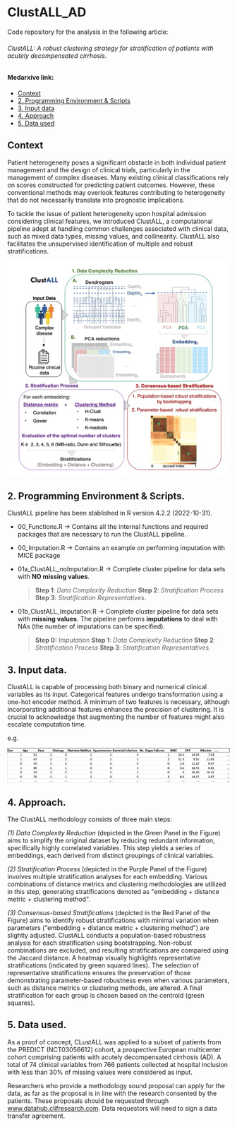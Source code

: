 # ClustALL_AD
Code repository for the analysis in the following article:

###### ClustALL: A robust clustering strategy for stratification of patients with acutely decompensated cirrhosis.

#### Medarxive link:


* [Context](#context)  
* [2. Programming Environment & Scripts](#2.-programming-environment-&-scripts.)  
* [3. Input data](#3.-input-data.)  
* [4. Approach](#4.-approach.)  
* [5. Data used](#5.data-used.)  

## Context
Patient heterogeneity poses a significant obstacle in both individual patient management and the design of clinical trials, particularly in the management of complex diseases. Many existing clinical classifications rely on scores constructed for predicting patient outcomes. However, these conventional methods may overlook features contributing to heterogeneity that do not necessarily translate into prognostic implications.

To tackle the issue of patient heterogeneity upon hospital admission considering clinical features, we introduced ClustALL, a computational pipeline adept at handling common challenges associated with clinical data, such as mixed data types, missing values, and collinearity. ClustALL also facilitates the unsupervised identification of multiple and robust stratifications. 

 ![alt text](https://github.com/TranslationalBioinformaticsUnit/ClustALL_AD/blob/main/Fig_1_6_25.jpg?raw=true)



## 2. Programming Environment & Scripts.
ClustALL pipeline has been stablished in R version 4.2.2 (2022-10-31).

- 00_Functions.R -> Contains all the internal functions and required packages that are necessary to run the ClustALL pipeline.
- 00_Imputation.R -> Contains an example on performing imputation with MICE package
- 01a_ClustALL_noImputation.R -> Complete cluster pipeline for data sets with **NO missing values**. 
   >**Step 1**: *Data Complexity Reduction*
   >**Step 2**: *Stratification Process*
   >**Step 3**: *Stratification Representatives*.
   
- 01b_ClustALL_Imputation.R -> Complete cluster pipeline for data sets with **missing values**. The pipeline performs **imputations** to deal with NAs (the number of imputations can be specified). 
   >**Step 0:** *Imputation*
   >**Step 1**: *Data Complexity Reduction*
   >**Step 2**: *Stratification Process*
   >**Step 3**: *Stratification Representatives*.

## 3. Input data.
ClustALL is capable of processing both binary and numerical clinical variables as its input. Categorical features undergo transformation using a one-hot encoder method. A minimum of two features is necessary, although incorporating additional features enhances the precision of clustering. It is crucial to acknowledge that augmenting the number of features might also escalate computation time.

e.g.   

 ![alt text](https://github.com/TranslationalBioinformaticsUnit/ClustALL_AD/blob/main/Fig_2.jpg?raw=true)
 
## 4. Approach. 
The ClustALL methodology consists of three main steps: 

*(1) Data Complexity Reduction* (depicted in the Green Panel in the Figure) aims to simplify the original dataset by reducing redundant information, specifically highly correlated variables. This step yields a series of embeddings, each derived from distinct groupings of clinical variables.   

*(2) Stratification Process* (depicted in the Purple Panel of the Figure) involves multiple stratification analyses for each embedding. Various combinations of distance metrics and clustering methodologies are utilized in this step, generating stratifications denoted as "embedding + distance metric + clustering method".  

*(3) Consensus-based Stratifications* (depicted in the Red Panel of the Figure) aims to identify robust stratifications with minimal variation when parameters ("embedding + distance metric + clustering method") are slightly adjusted. ClustALL conducts a population-based robustness analysis for each stratification using bootstrapping. Non-robust combinations are excluded, and resulting stratifications are compared using the Jaccard distance. A heatmap visually highlights representative stratifications (indicated by green squared lines). The selection of representative stratifications ensures the preservation of those demonstrating parameter-based robustness even when various parameters, such as distance metrics or clustering methods, are altered. A final stratification for each group is chosen based on the centroid (green squares).

## 5. Data used.
As a proof of concept, CLustALL was applied to a subset of patients from the PREDICT (NCT03056612) cohort, a prospective European multicenter cohort comprising patients with acutely decompensated cirrhosis (AD). A total of 74 clinical variables from 766 patients collected at hospital inclusion with less than 30% of missing values were considered as input. 

Researchers who provide a methodology sound proposal can apply for the data, as far as the proposal is in line with the research consented by the patients. These proposals should be requested through www.datahub.clifresearch.com. Data requestors will need to sign a data transfer agreement. 


